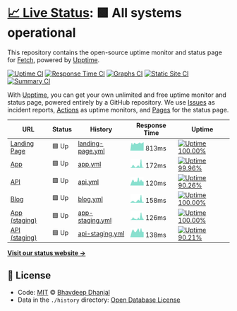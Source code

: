 # [📈 Live Status](https://alivenotions.github.io/status.getfetch.io): <!--live status--> **🟩 All systems operational**

This repository contains the open-source uptime monitor and status page for [Fetch](https://getfetch.io), powered by [Upptime](https://github.com/upptime/upptime).

[![Uptime CI](https://github.com/koj-co/upptime/workflows/Uptime%20CI/badge.svg)](https://github.com/koj-co/upptime/actions?query=workflow%3A%22Uptime+CI%22)
[![Response Time CI](https://github.com/koj-co/upptime/workflows/Response%20Time%20CI/badge.svg)](https://github.com/koj-co/upptime/actions?query=workflow%3A%22Response+Time+CI%22)
[![Graphs CI](https://github.com/koj-co/upptime/workflows/Graphs%20CI/badge.svg)](https://github.com/koj-co/upptime/actions?query=workflow%3A%22Graphs+CI%22)
[![Static Site CI](https://github.com/koj-co/upptime/workflows/Static%20Site%20CI/badge.svg)](https://github.com/koj-co/upptime/actions?query=workflow%3A%22Static+Site+CI%22)
[![Summary CI](https://github.com/koj-co/upptime/workflows/Summary%20CI/badge.svg)](https://github.com/koj-co/upptime/actions?query=workflow%3A%22Summary+CI%22)

With [Upptime](https://upptime.js.org), you can get your own unlimited and free uptime monitor and status page, powered entirely by a GitHub repository. We use [Issues](https://github.com/alivenotions/status.getfetch.io/issues) as incident reports, [Actions](https://github.com/alivenotions/status.getfetch.io/actions) as uptime monitors, and [Pages](https://alivenotions.github.io/status.getfetch.io) for the status page.

<!--start: status pages-->
<!-- This summary is generated by Upptime (https://github.com/upptime/upptime) -->
<!-- Do not edit this manually, your changes will be overwritten -->

| URL                                          | Status | History                                                                                                       | Response Time                                                                     | Uptime                                                                                                                                                                                                                           |
| -------------------------------------------- | ------ | ------------------------------------------------------------------------------------------------------------- | --------------------------------------------------------------------------------- | -------------------------------------------------------------------------------------------------------------------------------------------------------------------------------------------------------------------------------- |
| [Landing Page](https://getfetch.io)          | 🟩 Up  | [landing-page.yml](https://github.com/getfetch-io/status.getfetch.io/commits/master/history/landing-page.yml) | <img alt="Response time graph" src="./graphs/landing-page.png" height="20"> 813ms | [![Uptime 100.00%](https://img.shields.io/endpoint?url=https%3A%2F%2Fraw.githubusercontent.com%2Fgetfetch-io%2Fstatus.getfetch.io%2Fmaster%2Fapi%2Flanding-page%2Fuptime.json)](https://status.getfetch.io/history/landing-page) |
| [App](https://app.getfetch.io)               | 🟩 Up  | [app.yml](https://github.com/getfetch-io/status.getfetch.io/commits/master/history/app.yml)                   | <img alt="Response time graph" src="./graphs/app.png" height="20"> 172ms          | [![Uptime 99.96%](https://img.shields.io/endpoint?url=https%3A%2F%2Fraw.githubusercontent.com%2Fgetfetch-io%2Fstatus.getfetch.io%2Fmaster%2Fapi%2Fapp%2Fuptime.json)](https://status.getfetch.io/history/app)                    |
| [API](https://api.getfetch.io)               | 🟩 Up  | [api.yml](https://github.com/getfetch-io/status.getfetch.io/commits/master/history/api.yml)                   | <img alt="Response time graph" src="./graphs/api.png" height="20"> 120ms          | [![Uptime 90.26%](https://img.shields.io/endpoint?url=https%3A%2F%2Fraw.githubusercontent.com%2Fgetfetch-io%2Fstatus.getfetch.io%2Fmaster%2Fapi%2Fapi%2Fuptime.json)](https://status.getfetch.io/history/api)                    |
| [Blog](https://blog.getfetch.io)             | 🟩 Up  | [blog.yml](https://github.com/getfetch-io/status.getfetch.io/commits/master/history/blog.yml)                 | <img alt="Response time graph" src="./graphs/blog.png" height="20"> 158ms         | [![Uptime 100.00%](https://img.shields.io/endpoint?url=https%3A%2F%2Fraw.githubusercontent.com%2Fgetfetch-io%2Fstatus.getfetch.io%2Fmaster%2Fapi%2Fblog%2Fuptime.json)](https://status.getfetch.io/history/blog)                 |
| [App (staging)](https://staging.getfetch.io) | 🟩 Up  | [app-staging.yml](https://github.com/getfetch-io/status.getfetch.io/commits/master/history/app-staging.yml)   | <img alt="Response time graph" src="./graphs/app-staging.png" height="20"> 126ms  | [![Uptime 100.00%](https://img.shields.io/endpoint?url=https%3A%2F%2Fraw.githubusercontent.com%2Fgetfetch-io%2Fstatus.getfetch.io%2Fmaster%2Fapi%2Fapp-staging%2Fuptime.json)](https://status.getfetch.io/history/app-staging)   |
| [API (staging)](https://dev.getfetch.io)     | 🟩 Up  | [api-staging.yml](https://github.com/getfetch-io/status.getfetch.io/commits/master/history/api-staging.yml)   | <img alt="Response time graph" src="./graphs/api-staging.png" height="20"> 138ms  | [![Uptime 90.21%](https://img.shields.io/endpoint?url=https%3A%2F%2Fraw.githubusercontent.com%2Fgetfetch-io%2Fstatus.getfetch.io%2Fmaster%2Fapi%2Fapi-staging%2Fuptime.json)](https://status.getfetch.io/history/api-staging)    |

<!--end: status pages-->

[**Visit our status website →**](https://alivenotions.github.io/status.getfetch.io)

## 📄 License

- Code: [MIT](./LICENSE) © [Bhavdeep Dhanjal](https://thinkspace.sh)
- Data in the `./history` directory: [Open Database License](https://opendatacommons.org/licenses/odbl/1-0/)
